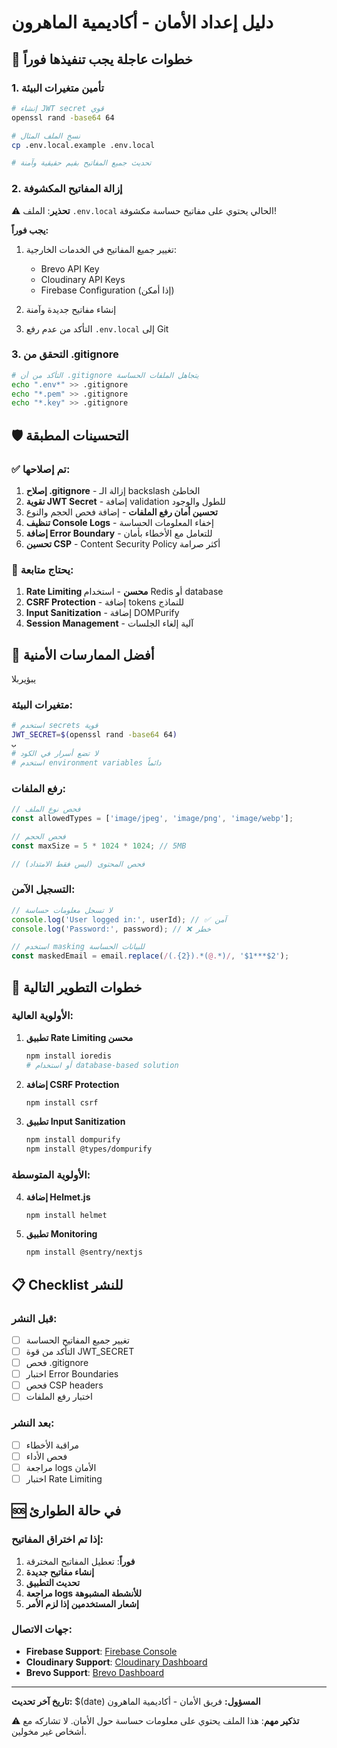 # دليل إعداد الأمان - أكاديمية الماهرون

## 🚨 خطوات عاجلة يجب تنفيذها فوراً

### 1. تأمين متغيرات البيئة
```bash
# إنشاء JWT secret قوي
openssl rand -base64 64

# نسخ الملف المثال
cp .env.local.example .env.local

# تحديث جميع المفاتيح بقيم حقيقية وآمنة
```

### 2. إزالة المفاتيح المكشوفة
⚠️ **تحذير**: الملف `.env.local` الحالي يحتوي على مفاتيح حساسة مكشوفة!

**يجب فوراً:**
1. تغيير جميع المفاتيح في الخدمات الخارجية:
   - Brevo API Key
   - Cloudinary API Keys
   - Firebase Configuration (إذا أمكن)

2. إنشاء مفاتيح جديدة وآمنة

3. التأكد من عدم رفع `.env.local` إلى Git

### 3. التحقق من .gitignore
```bash
# التأكد من أن .gitignore يتجاهل الملفات الحساسة
echo ".env*" >> .gitignore
echo "*.pem" >> .gitignore
echo "*.key" >> .gitignore
```

## 🛡️ التحسينات المطبقة

### ✅ تم إصلاحها:
1. **إصلاح .gitignore** - إزالة الـ backslash الخاطئ
2. **تقوية JWT Secret** - إضافة validation للطول والوجود
3. **تحسين أمان رفع الملفات** - إضافة فحص الحجم والنوع
4. **تنظيف Console Logs** - إخفاء المعلومات الحساسة
5. **إضافة Error Boundary** - للتعامل مع الأخطاء بأمان
6. **تحسين CSP** - Content Security Policy أكثر صرامة

### 🔄 يحتاج متابعة:
1. **Rate Limiting محسن** - استخدام Redis أو database
2. **CSRF Protection** - إضافة tokens للنماذج
3. **Input Sanitization** - إضافة DOMPurify
4. **Session Management** - آلية إلغاء الجلسات

## 🔐 أفضل الممارسات الأمنية
يبؤيربلا
### متغيرات البيئة:
```bash
# استخدم secrets قوية
JWT_SECRET=$(openssl rand -base64 64)
ب
# لا تضع أسرار في الكود
# استخدم environment variables دائماً
```

### رفع الملفات:
```typescript
// فحص نوع الملف
const allowedTypes = ['image/jpeg', 'image/png', 'image/webp'];

// فحص الحجم
const maxSize = 5 * 1024 * 1024; // 5MB

// فحص المحتوى (ليس فقط الامتداد)
```

### التسجيل الآمن:
```typescript
// لا تسجل معلومات حساسة
console.log('User logged in:', userId); // ✅ آمن
console.log('Password:', password); // ❌ خطر

// استخدم masking للبيانات الحساسة
const maskedEmail = email.replace(/(.{2}).*(@.*)/, '$1***$2');
```

## 🚀 خطوات التطوير التالية

### الأولوية العالية:
1. **تطبيق Rate Limiting محسن**
   ```bash
   npm install ioredis
   # أو استخدام database-based solution
   ```

2. **إضافة CSRF Protection**
   ```bash
   npm install csrf
   ```

3. **تطبيق Input Sanitization**
   ```bash
   npm install dompurify
   npm install @types/dompurify
   ```

### الأولوية المتوسطة:
4. **إضافة Helmet.js**
   ```bash
   npm install helmet
   ```

5. **تطبيق Monitoring**
   ```bash
   npm install @sentry/nextjs
   ```

## 📋 Checklist للنشر

### قبل النشر:
- [ ] تغيير جميع المفاتيح الحساسة
- [ ] التأكد من قوة JWT_SECRET
- [ ] فحص .gitignore
- [ ] اختبار Error Boundaries
- [ ] فحص CSP headers
- [ ] اختبار رفع الملفات

### بعد النشر:
- [ ] مراقبة الأخطاء
- [ ] فحص الأداء
- [ ] مراجعة logs الأمان
- [ ] اختبار Rate Limiting

## 🆘 في حالة الطوارئ

### إذا تم اختراق المفاتيح:
1. **فوراً**: تعطيل المفاتيح المخترقة
2. **إنشاء مفاتيح جديدة**
3. **تحديث التطبيق**
4. **مراجعة logs للأنشطة المشبوهة**
5. **إشعار المستخدمين إذا لزم الأمر**

### جهات الاتصال:
- **Firebase Support**: [Firebase Console](https://console.firebase.google.com)
- **Cloudinary Support**: [Cloudinary Dashboard](https://cloudinary.com/console)
- **Brevo Support**: [Brevo Dashboard](https://app.brevo.com)

---

**تاريخ آخر تحديث:** $(date)
**المسؤول:** فريق الأمان - أكاديمية الماهرون

⚠️ **تذكير مهم**: هذا الملف يحتوي على معلومات حساسة حول الأمان. لا تشاركه مع أشخاص غير مخولين.
